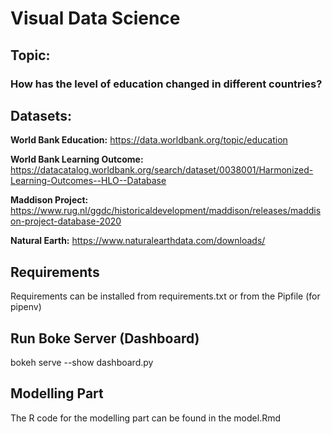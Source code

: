 # Visual Data Science

## Topic:
### How has the level of education changed in different countries?

## Datasets:

**World Bank Education:** https://data.worldbank.org/topic/education

**World Bank Learning Outcome:** https://datacatalog.worldbank.org/search/dataset/0038001/Harmonized-Learning-Outcomes--HLO--Database

**Maddison Project:** https://www.rug.nl/ggdc/historicaldevelopment/maddison/releases/maddison-project-database-2020

**Natural Earth:** https://www.naturalearthdata.com/downloads/

## Requirements
Requirements can be installed from requirements.txt or from the Pipfile (for pipenv)

## Run Boke Server (Dashboard)
bokeh serve --show dashboard.py

## Modelling Part
The R code for the modelling part can be found in the model.Rmd